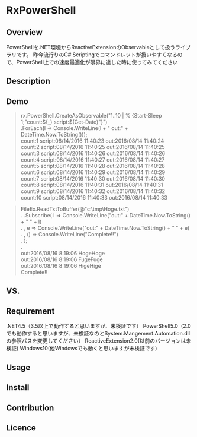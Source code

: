 RxPowerShell
====

## Overview
PowerShellを.NET環境からReactiveExtensionのObservableとして扱うライブラリです。
昨今流行りのC# Scriptingでコマンドレットが扱いやすくなるので、PowerShell上での速度最適化が限界に達した時に使ってみてください

## Description

## Demo
> rx.PowerShell.CreateAsObservable<string>("1..10 | % {Start-Sleep 1;\"count:${_} script:$(Get-Date)\"}")  
               .ForEach(l => Console.WriteLine(l + " out:" + DateTime.Now.ToString()));  
count:1 script:08/14/2016 11:40:23 out:2016/08/14 11:40:24  
count:2 script:08/14/2016 11:40:25 out:2016/08/14 11:40:25  
count:3 script:08/14/2016 11:40:26 out:2016/08/14 11:40:26  
count:4 script:08/14/2016 11:40:27 out:2016/08/14 11:40:27  
count:5 script:08/14/2016 11:40:28 out:2016/08/14 11:40:28  
count:6 script:08/14/2016 11:40:29 out:2016/08/14 11:40:29  
count:7 script:08/14/2016 11:40:30 out:2016/08/14 11:40:30  
count:8 script:08/14/2016 11:40:31 out:2016/08/14 11:40:31  
count:9 script:08/14/2016 11:40:32 out:2016/08/14 11:40:32  
count:10 script:08/14/2016 11:40:33 out:2016/08/14 11:40:33  
  
> FileEx.ReadTxtToBuffer(@"c:\tmp\Hoge.txt")  
.       .Subscribe(   l  => Console.WriteLine("out:" + DateTime.Now.ToString() + " " + l)  
.                   , e  => Console.WriteLine("out:" + DateTime.Now.ToString() + " " + e)  
.                   , () => Console.WriteLine("Complete!!")  
.                 );  
.   
out:2016/08/16 8:19:06 HogeHoge  
out:2016/08/16 8:19:06 FugeFuge  
out:2016/08/16 8:19:06 HigeHige  
Complete!!  


## VS. 

## Requirement
.NET4.5（3.5以上で動作すると思いますが、未検証です）
PowerShell5.0（2.0でも動作すると思いますが、未検証なのとSystem.Mangement.Automation.dllの参照パスを変更してください）
ReactiveExtension2.0(以前のバージョンは未検証)
Windows10(他Windowsでも動くと思いますが未検証です)

## Usage

## Install

## Contribution

## Licence
